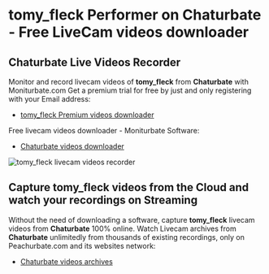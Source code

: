 # tomy_fleck Performer on Chaturbate - Free LiveCam videos downloader

## Chaturbate Live Videos Recorder

Monitor and record livecam videos of **tomy_fleck** from **Chaturbate** with Moniturbate.com
Get a premium trial for free by just and only registering with your Email address:
* [tomy_fleck Premium videos downloader](https://moniturbate.com/request-demo-licence-key.html)

Free livecam videos downloader - Moniturbate Software:
* [Chaturbate videos downloader](https://moniturbate.com/moniturbate-download-software.html)

![tomy_fleck livecam videos recorder](https://peachurnet.com/templates/moniturbate-software.png)


## Capture tomy_fleck videos from the Cloud and watch your recordings on Streaming

Without the need of downloading a software, capture **tomy_fleck** livecam videos from **Chaturbate** 100% online.
Watch Livecam archives from **Chaturbate** unlimitedly from thousands of existing recordings, only on Peachurbate.com and its websites network:
* [Chaturbate videos archives](https://peachurnet.com/)
